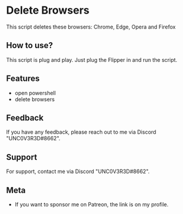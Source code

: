 
# Delete Browsers

This script deletes these browsers: Chrome, Edge, Opera and Firefox



## How to use?

This script is plug and play. Just plug the Flipper in and run the script. 




## Features

- open powershell
- delete browsers





## Feedback

If you have any feedback, please reach out to me via Discord "UNC0V3R3D#8662".






## Support

For support, contact me via  Discord "UNC0V3R3D#8662".


## Meta


- If you want to sponsor me on Patreon, the link is on my profile.


